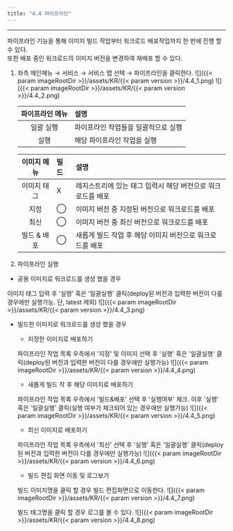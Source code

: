 ```yaml
---
title: "4.4 파이프라인"
---
```


---
파이프라인 기능을 통해 이미지 빌드 작업부터 워크로드 배포작업까지 한 번에 진행 할 수 있다.<br/>
또한 배포 중인 워크로드의 이미지 버전을 변경하여 재배포 할 수 있다.

1. 좌측 메인메뉴 → 서비스 → 서비스 맵 선택 → 파이프라인을 클릭한다.
    ![]({{< param imageRootDir >}}/assets/KR/{{< param version >}}/4.4_1.png)
    ![]({{< param imageRootDir >}}/assets/KR/{{< param version >}}/4.4_2.png)
    
    | **파이프라인 메뉴** | **설명**              |
    | :----------: | :------------------ |
    |    일괄 실행     | 파이프라인 작업들을 일괄적으로 실행 |
    |      실행      | 해당 파이프라인 작업을 실행     |
    
    | **이미지 메뉴** | **빌드** | **설명**                            |
    | :--------: | :----- | :-------------------------------- |
    |   이미지 태그   | X      | 레지스트리에 있는 태그 입력시 해당 버전으로 워크로드를 배포 |
    |     지정     | ⃝      | 이미지 버전 중 지정된 버전으로 워크로드를 배포        |
    |     최신     | ⃝      | 이미지 버전 중 최신 버전으로 워크로드를 배포         |
    |  빌드 & 배포   | ⃝      | 새롭게 빌드 작업 후 해당 이미지 버전으로 워크로드를 배포  |

2. 파이프라인 실행

* 공용 이미지로 워크로드를 생성 했을 경우

이미지 태그 입력 후 '실행' 혹은 '일괄실행' 클릭\(deploy된 버전과 입력한 버전이 다를 경우에만 실행가능. 단, latest 제외\)
![]({{< param imageRootDir >}}/assets/KR/{{< param version >}}/4.4_3.png)

* 빌드한 이미지로 워크로드를 생성 했을 경우

    * 지정한 이미지로 배포하기
    
    파이프라인 작업 목록 우측에서 '지정' 및 이미지 선택 후 '실행' 혹은 '일괄실행' 클릭\(deploy된 버전과 입력한 버전이 다를 경우에만 실행가능\)
    ![]({{< param imageRootDir >}}/assets/KR/{{< param version >}}/4.4_4.png)
    
    * 새롭게 빌드 작 후 해당 이미지로 배포하기
    
    파이프라인 작업 목록 우측에서 '빌드&배포' 선택 후 '실행여부' 체크. 이후 '실행' 혹은 '일괄실행' 클릭\(실행 여부가 체크되어 있는 경우에만 실행가능\)
    ![]({{< param imageRootDir >}}/assets/KR/{{< param version >}}/4.4_5.png)
    
    * 최신 이미지로 배포하기
    
    파이프라인 작업 목록 우측에서 '최신' 선택 후 '실행' 혹은 '일괄실행' 클릭\(deploy된 버전과 입력한 버전이 다를 경우에만 실행가능\)
    ![]({{< param imageRootDir >}}/assets/KR/{{< param version >}}/4.4_6.png)
    
    * 빌드 편집 화면 이동 및 로그보기
    
    빌드 이미지명을 클릭 할 경우 빌드 편집화면으로 이동한다.
    ![]({{< param imageRootDir >}}/assets/KR/{{< param version >}}/4.4_7.png)
    
    빌드 태그명을 클릭 할 경우 로그를 볼 수 있다.
    ![]({{< param imageRootDir >}}/assets/KR/{{< param version >}}/4.4_8.png)
